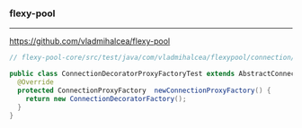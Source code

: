 ### flexy-pool
---
https://github.com/vladmihalcea/flexy-pool

```java
// flexy-pool-core/src/test/java/com/vladmihalcea/flexypool/connection/ConnectionDecoratorProxyFacotryTest.java

public class ConnectionDecoratorProxyFactoryTest extends AbstractConnectionProxyFactoryTest {
  @Override
  protected ConnectionProxyFactory  newConnectionProxyFactory() {
    return new ConnectionDecoratorFactory();
  }
}
```

```
```

```
```


